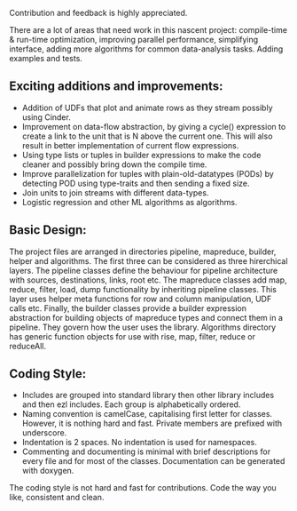 Contribution and feedback is highly appreciated.

There are a lot of areas that need work in this nascent project: compile-time &
run-time optimization, improving parallel performance, simplifying interface,
adding more algorithms for common data-analysis tasks. Adding examples and tests.

## Exciting additions and improvements:
 - Addition of UDFs that plot and animate rows as they stream possibly using Cinder.
 - Improvement on data-flow abstraction, by giving a cycle<N>() expression to create
   a link to the unit that is N above the current one. This will also result in
   better implementation of current flow expressions.
 - Using type lists or tuples in builder expressions to make the code cleaner and
   possibly bring down the compile time.
 - Improve parallelization for tuples with plain-old-datatypes (PODs) by detecting
   POD using type-traits and then sending a fixed size.
 - Join units to join streams with different data-types.
 - Logistic regression and other ML algorithms as algorithms.

## Basic Design:
The project files are arranged in directories pipeline, mapreduce, builder,
helper and algorithms. The first three can be considered as three hirerchical
layers. The pipeline classes define the behaviour for pipeline architecture
with sources, destinations, links, root etc. The mapreduce classes add map,
reduce, filter, load, dump functionality by inheriting pipeline classes. This
layer uses helper meta functions for row and column manipulation, UDF calls
etc. Finally, the builder classes provide a builder expression abstraction for
building objects of mapreduce types and connect them in a pipeline. They govern
how the user uses the library. Algorithms directory has generic function
objects for use with rise, map, filter, reduce or reduceAll.

## Coding Style:
- Includes are grouped into standard library then other library includes
  and then ezl includes. Each group is alphabetically ordered.
- Naming convention is camelCase, capitalising first letter for classes.
  However, it is nothing hard and fast. Private members are prefixed with underscore.
- Indentation is 2 spaces. No indentation is used for namespaces.
- Commenting and documenting is minimal with brief descriptions for every file
  and for most of the classes. Documentation can be generated with doxygen.

The coding style is not hard and fast for contributions. Code the way you like, 
consistent and clean.
